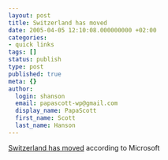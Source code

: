 ```yaml
---
layout: post
title: Switzerland has moved
date: 2005-04-05 12:10:08.000000000 +02:00
categories:
- quick links
tags: []
status: publish
type: post
published: true
meta: {}
author:
  login: shanson
  email: papascott-wp@gmail.com
  display_name: PapaScott
  first_name: Scott
  last_name: Hanson
---
```

<p><a title="vowe dot net :: Switzerland has moved" href="http://vowe.net/archives/005738.html">Switzerland has moved</a> according to Microsoft</p>
